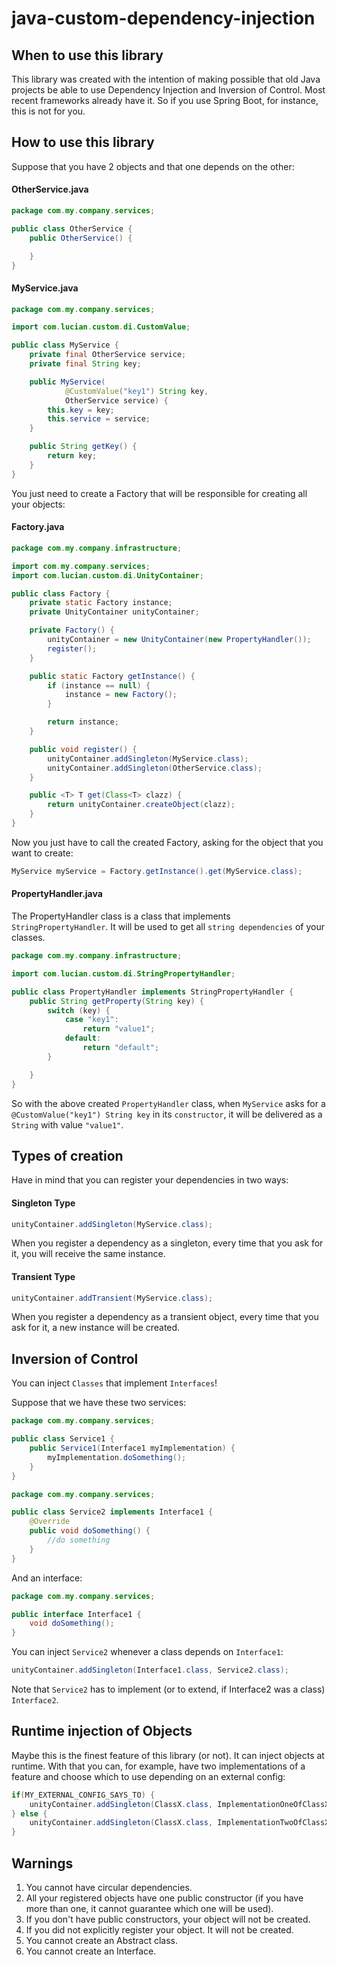 # java-custom-dependency-injection

## When to use this library

This library was created with the intention of making possible that old Java projects be able to use Dependency Injection and Inversion of Control. 
Most recent frameworks already have it. So if you use Spring Boot, for instance, this is not for you.


## How to use this library

Suppose that you have 2 objects and that one depends on the other:

#### OtherService.java

```java
package com.my.company.services;

public class OtherService {
    public OtherService() {

    }
}
```

#### MyService.java

```java
package com.my.company.services;

import com.lucian.custom.di.CustomValue;

public class MyService {
    private final OtherService service;
    private final String key;

    public MyService(
            @CustomValue("key1") String key,
            OtherService service) {
        this.key = key;
        this.service = service;
    }

    public String getKey() {
        return key;
    }
}
```

You just need to create a Factory that will be responsible for creating all your objects:

#### Factory.java

```java
package com.my.company.infrastructure;

import com.my.company.services;
import com.lucian.custom.di.UnityContainer;

public class Factory {
    private static Factory instance;
    private UnityContainer unityContainer;

    private Factory() {
        unityContainer = new UnityContainer(new PropertyHandler());
        register();
    }

    public static Factory getInstance() {
        if (instance == null) {
            instance = new Factory();
        }

        return instance;
    }

    public void register() {
        unityContainer.addSingleton(MyService.class);
        unityContainer.addSingleton(OtherService.class);
    }

    public <T> T get(Class<T> clazz) {
        return unityContainer.createObject(clazz);
    }
}
```

Now you just have to call the created Factory, asking for the object that you want to create:

```java
MyService myService = Factory.getInstance().get(MyService.class);
```

#### PropertyHandler.java
The PropertyHandler class is a class that implements ```StringPropertyHandler```. 
It will be used to get all ```string dependencies``` of your classes.

```java
package com.my.company.infrastructure;

import com.lucian.custom.di.StringPropertyHandler;

public class PropertyHandler implements StringPropertyHandler {
    public String getProperty(String key) {
        switch (key) {
            case "key1":
                return "value1";
            default:
                return "default";
        }

    }
}
```

So with the above created ```PropertyHandler``` class, when ```MyService``` asks for a ```@CustomValue("key1") String key``` 
in its ```constructor```, it will be delivered as a ```String``` with value ```"value1"```.



## Types of creation

Have in mind that you can register your dependencies in two ways:

#### Singleton Type
```java
unityContainer.addSingleton(MyService.class);
```
When you register a dependency as a singleton, every time that you ask for it, you will receive the same instance.

#### Transient Type
```java
unityContainer.addTransient(MyService.class);
```

When you register a dependency as a transient object, every time that you ask for it, a new instance will be created.

## Inversion of Control

You can inject ```Classes``` that implement ```Interfaces```!

Suppose that we have these two services:

```java
package com.my.company.services;

public class Service1 {
    public Service1(Interface1 myImplementation) {
        myImplementation.doSomething();
    }
}
```

```java
package com.my.company.services;

public class Service2 implements Interface1 {
    @Override
    public void doSomething() {
        //do something
    }
}
```
And an interface:

```java
package com.my.company.services;

public interface Interface1 {
    void doSomething();
}
```

You can inject ```Service2``` whenever a class depends on ```Interface1```:

```java
unityContainer.addSingleton(Interface1.class, Service2.class);
```

Note that ```Service2``` has to implement (or to extend, if Interface2 was a class) ```Interface2```. 

## Runtime injection of Objects

Maybe this is the finest feature of this library (or not). It can inject objects at runtime. 
With that you can, for example, have two implementations of a feature and choose which to use depending on an external config:

```java
if(MY_EXTERNAL_CONFIG_SAYS_TO) {
    unityContainer.addSingleton(ClassX.class, ImplementationOneOfClassX.class);
} else {
    unityContainer.addSingleton(ClassX.class, ImplementationTwoOfClassX.class);
}
```

## Warnings 

1. You cannot have circular dependencies.
2. All your registered objects have one public constructor (if you have more than one, it cannot guarantee which one will be used).
3. If you don't have public constructors, your object will not be created.
4. If you did not explicitly register your object. It will not be created.
5. You cannot create an Abstract class.
6. You cannot create an Interface.